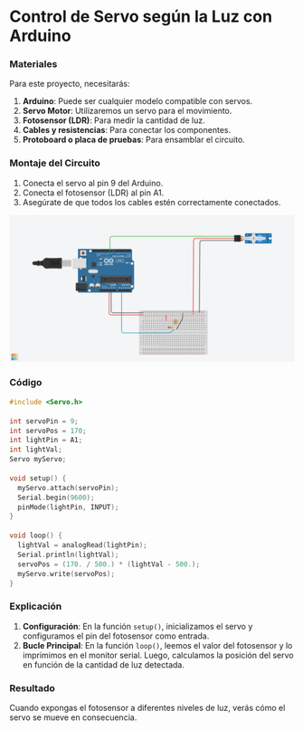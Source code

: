 # Control de Servo según la Luz con Arduino


### Materiales

Para este proyecto, necesitarás:

1. **Arduino**: Puede ser cualquier modelo compatible con servos.
2. **Servo Motor**: Utilizaremos un servo para el movimiento.
3. **Fotosensor (LDR)**: Para medir la cantidad de luz.
4. **Cables y resistencias**: Para conectar los componentes.
5. **Protoboard o placa de pruebas**: Para ensamblar el circuito.

### Montaje del Circuito

1. Conecta el servo al pin 9 del Arduino.
2. Conecta el fotosensor (LDR) al pin A1.
3. Asegúrate de que todos los cables estén correctamente conectados.

![](../src/Practics/servo_photosensor.png)

### Código

```cpp
#include <Servo.h>

int servoPin = 9;
int servoPos = 170;
int lightPin = A1;
int lightVal;
Servo myServo;

void setup() {
  myServo.attach(servoPin);
  Serial.begin(9600);
  pinMode(lightPin, INPUT);
}

void loop() {
  lightVal = analogRead(lightPin);
  Serial.println(lightVal);
  servoPos = (170. / 500.) * (lightVal - 500.);
  myServo.write(servoPos);
}
```

### Explicación

1. **Configuración**: En la función `setup()`, inicializamos el servo y configuramos el pin del fotosensor como entrada.
2. **Bucle Principal**: En la función `loop()`, leemos el valor del fotosensor y lo imprimimos en el monitor serial. Luego, calculamos la posición del servo en función de la cantidad de luz detectada.

### Resultado

Cuando expongas el fotosensor a diferentes niveles de luz, verás cómo el servo se mueve en consecuencia. 
